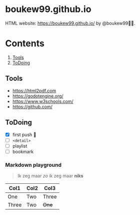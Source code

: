 # boukew99.github.io 
HTML website: https://boukew99.github.io/  by @boukew99🧘‍♂️.


# Contents
1. [Tools](#tools)
2. [ToDoing](#todoing)

## Tools
* https://html2pdf.com
* https://godotengine.org/
* https://www.w3schools.com/
* https://github.com/

## ToDoing
- [x] first push :rocket:
- [ ] `<detail>`
- [ ] playlist
- [ ] bookmark
  
### Markdown playground
> Ik zeg maar *zo* ik zeg maar **niks**


Col1 | Col2 | Col3
-----|------|------
One | Two | Three
Three | Two | ~~One~~

